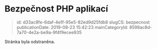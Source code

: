 Bezpečnost PHP aplikací
================================

> id: d33ac8fe-6daf-4e1f-95e5-82ed9d25fdb8
> slugCS: bezpecnost
> publicationDate: 2019-08-23 15:42:23
> mainCategoryId: 8598ac8d-7a70-4e2a-be9a-9f4f9ecee935

Stránka byla odstraněna.

